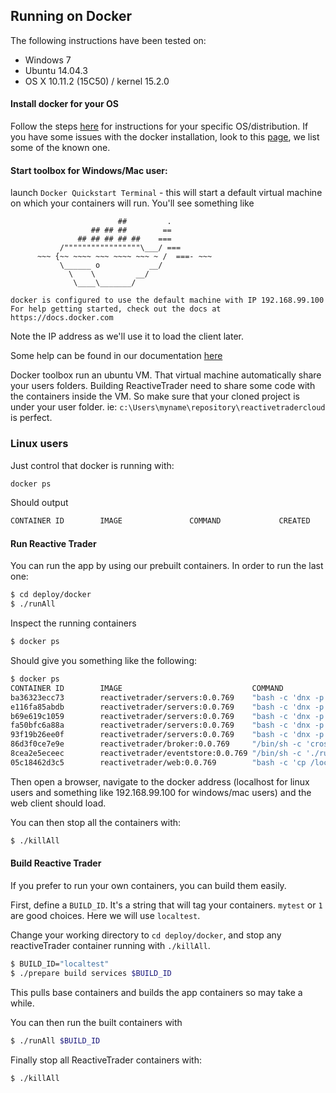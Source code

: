 ## Running on Docker

The following instructions have been tested on: 
- Windows 7
- Ubuntu 14.04.3
- OS X 10.11.2 (15C50) / kernel 15.2.0

#### Install docker for your OS

Follow the steps [here](https://docs.docker.com/engine/installation/) for instructions for your specific OS/distribution.
If you have some issues with the docker installation, look to this [page](docker-issues.md), we list some of the known one.

#### Start toolbox for Windows/Mac user:
launch `Docker Quickstart Terminal` - this will start a default virtual machine on which your containers will run. You'll see something like

```
                        ##         .
                  ## ## ##        ==
               ## ## ## ## ##    ===
           /"""""""""""""""""\___/ ===
      ~~~ {~~ ~~~~ ~~~ ~~~~ ~~~ ~ /  ===- ~~~
           \______ o           __/
             \    \         __/
              \____\_______/

docker is configured to use the default machine with IP 192.168.99.100
For help getting started, check out the docs at https://docs.docker.com
``` 

Note the IP address as we'll use it to load the client later.

Some help can be found in our documentation [here](../../deploy/docker/readme.md)

Docker toolbox run an ubuntu VM. That virtual machine automatically share your users folders. Building ReactiveTrader need to share some code with the containers inside the VM. So make sure that your cloned project is under your user folder. ie: `c:\Users\myname\repository\reactivetradercloud` is perfect. 

### Linux users
Just control that docker is running with:

```bash
docker ps
```
Should output

```bash
CONTAINER ID        IMAGE               COMMAND             CREATED             STATUS              PORTS               NAMES

```

#### Run Reactive Trader

You can run the app by using our prebuilt containers.
In order to run the last one:
```bash
$ cd deploy/docker
$ ./runAll
```

Inspect the running containers

```bash
$ docker ps
```

Should give you something like the following:

```bash
$ docker ps
CONTAINER ID        IMAGE                             COMMAND                  CREATED             STATUS              PORTS               NAMES
ba36323ecc73        reactivetrader/servers:0.0.769    "bash -c 'dnx -p Adap"   29 seconds ago      Up 23 seconds                           analytics
e116fa85abdb        reactivetrader/servers:0.0.769    "bash -c 'dnx -p Adap"   30 seconds ago      Up 24 seconds                           blotter
b69e619c1059        reactivetrader/servers:0.0.769    "bash -c 'dnx -p Adap"   31 seconds ago      Up 25 seconds                           tradeexecution
fa50bfc6a88a        reactivetrader/servers:0.0.769    "bash -c 'dnx -p Adap"   32 seconds ago      Up 26 seconds                           pricing
93f19b26ee0f        reactivetrader/servers:0.0.769    "bash -c 'dnx -p Adap"   33 seconds ago      Up 27 seconds                           reference
86d3f0ce7e9e        reactivetrader/broker:0.0.769     "/bin/sh -c 'crossbar"   34 seconds ago      Up 28 seconds                           broker
8cea2e5eceec        reactivetrader/eventstore:0.0.769 "/bin/sh -c './run-no"   35 seconds ago      Up 29 seconds                           eventstore
05c18462d3c5        reactivetrader/web:0.0.769        "bash -c 'cp /localho"   35 seconds ago      Up 30 seconds                           web
```

Then open a browser, navigate to the docker address (localhost for linux users and something like 192.168.99.100 for windows/mac users) and the web client should load.

You can then stop all the containers with:
```bash
$ ./killAll
```

#### Build Reactive Trader

If you prefer to run your own containers, you can build them easily.

First, define a `BUILD_ID`. It's a string that will tag your containers. `mytest` or `1` are good choices. Here we will use `localtest`. 

Change your working directory to `cd deploy/docker`, and stop any reactiveTrader container running with `./killAll`.  
 

```bash
$ BUILD_ID="localtest"
$ ./prepare build services $BUILD_ID
```
This pulls base containers and builds the app containers so may take a while.

You can then run the built containers with 

```bash
$ ./runAll $BUILD_ID
```

Finally stop all ReactiveTrader containers with:

```bash
$ ./killAll
```
